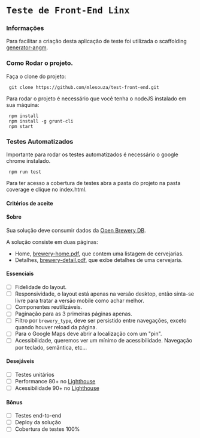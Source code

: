 # `Teste de Front-End Linx`

### Informações

Para facilitar a criação desta aplicação de teste foi utilizada o scaffolding [generator-angm](https://github.com/newaeonweb/generator-angm).

### Como Rodar o projeto.

Faça o clone do projeto:

```
 git clone https://github.com/mlesouza/test-front-end.git
```

Para rodar o projeto é necessário que você tenha o nodeJS instalado em sua máquina:

```
 npm install
 npm install -g grunt-cli
 npm start
```

### Testes Automatizados
Importante para rodar os testes automatizados é necessário o google chrome instalado.

```
 npm run test
```
Para ter acesso a cobertura de testes abra a pasta do projeto na pasta coverage e clique no index.html.


#### Critérios de aceite

#### Sobre

Sua solução deve consumir dados da [Open Brewery DB](https://www.openbrewerydb.org/).

A solução consiste em duas páginas:

-   Home, [brewery-home.pdf](brewery-home.pdf), que contem uma listagem de cervejarias.
-   Detalhes, [brewery-detail.pdf](brewery-detail.pdf), que exibe detalhes de uma cervejaria.

#### Essenciais

-   [ ] Fidelidade do layout.
-   [ ] Responsividade, o layout está apenas na versão desktop, então sinta-se livre para tratar a versão mobile como achar melhor.
-   [ ] Componentes reutilizáveis.
-   [ ] Paginação para as 3 primeiras páginas apenas.
-   [ ] Filtro por `brewery_type`, deve ser persistido entre navegações, exceto quando houver reload da página.
-   [ ] Para o Google Maps deve abrir a localização com um "pin".
-   [ ] Acessibilidade, queremos ver um mínimo de acessibilidade. Navegação por teclado, semântica, etc...

#### Desejáveis

-   [ ] Testes unitários
-   [ ] Performance 80+ no [Lighthouse](https://web.dev)
-   [ ] Acessibilidade 90+ no [Lighthouse](https://web.dev)

#### Bônus

-   [ ] Testes end-to-end
-   [ ] Deploy da solução
-   [ ] Cobertura de testes 100%

